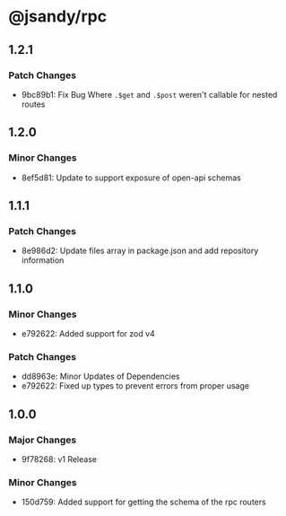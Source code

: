# @jsandy/rpc

## 1.2.1

### Patch Changes

- 9bc89b1: Fix Bug Where `.$get` and `.$post` weren't callable for nested routes

## 1.2.0

### Minor Changes

- 8ef5d81: Update to support exposure of open-api schemas

## 1.1.1

### Patch Changes

- 8e986d2: Update files array in package.json and add repository information

## 1.1.0

### Minor Changes

- e792622: Added support for zod v4

### Patch Changes

- dd8963e: Minor Updates of Dependencies
- e792622: Fixed up types to prevent errors from proper usage

## 1.0.0

### Major Changes

- 9f78268: v1 Release

### Minor Changes

- 150d759: Added support for getting the schema of the rpc routers
